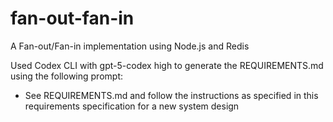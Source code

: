 # fan-out-fan-in
A Fan-out/Fan-in implementation using Node.js and Redis

Used Codex CLI with gpt-5-codex high to generate the REQUIREMENTS.md using the following prompt:
- See REQUIREMENTS.md and follow the instructions as specified in this requirements specification for a new system design
